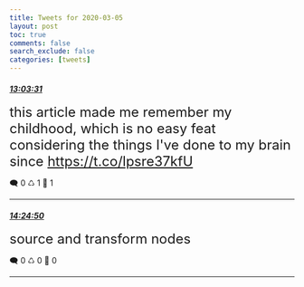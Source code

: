 ```yaml
---
title: Tweets for 2020-03-05
layout: post
toc: true
comments: false
search_exclude: false
categories: [tweets]
---
```



#### <a href = "https://twitter.com/deepfates/status/1235657213005324288">*13:03:31*</a>

<font size="5">this article made me remember my childhood, which is no easy feat considering the things I've done to my brain since   https://t.co/lpsre37kfU</font>



🗨️ 0 ♺ 1 🤍  1   

---
    
#### <a href = "https://twitter.com/deepfates/status/1235677677366857728">*14:24:50*</a>

<font size="5">source and transform nodes</font>



🗨️ 0 ♺ 0 🤍  0   

---
    
            
